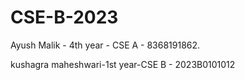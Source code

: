 # CSE-B-2023
Ayush Malik - 4th year - CSE A - 8368191862.  



















































kushagra maheshwari-1st year-CSE B - 2023B0101012
